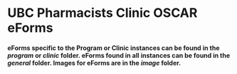 # UBC Pharmacists Clinic OSCAR eForms

#### eForms specific to the Program or Clinic instances can be found in the *program* or *clinic* folder. eForms found in all instances can be found in the *general* folder. Images for eForms are in the *image* folder. 
